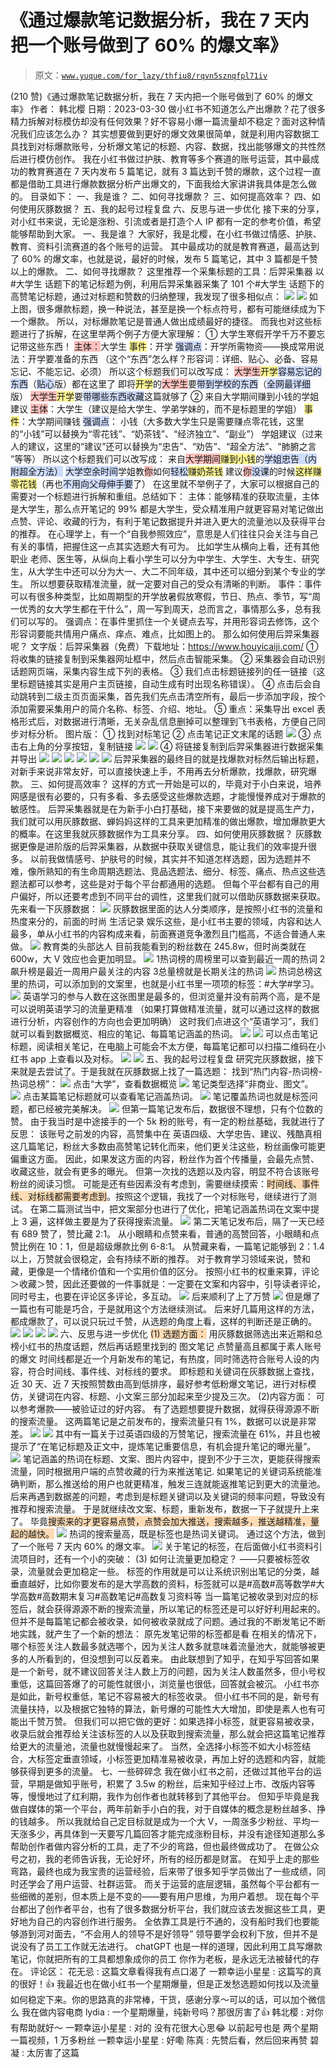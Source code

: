 # 《通过爆款笔记数据分析，我在 7 天内把一个账号做到了 60% 的爆文率》

> 原文：[`www.yuque.com/for_lazy/thfiu8/rqvn5sznqfpl71iv`](https://www.yuque.com/for_lazy/thfiu8/rqvn5sznqfpl71iv)

<ne-h2 id="d0a3d35e" data-lake-id="d0a3d35e"><ne-heading-ext><ne-heading-anchor></ne-heading-anchor><ne-heading-fold></ne-heading-fold></ne-heading-ext><ne-heading-content><ne-text id="u032203c1">(210 赞)《通过爆款笔记数据分析，我在 7 天内把一个账号做到了 60% 的爆文率》</ne-text></ne-heading-content></ne-h2> <ne-p id="uc96430de" data-lake-id="uc96430de"><ne-text id="uaeea91bc">作者： 韩北樱</ne-text></ne-p> <ne-p id="uc506f87d" data-lake-id="uc506f87d"><ne-text id="u19502bd6">日期：2023-03-30</ne-text></ne-p> <ne-p id="u9e2e10a8" data-lake-id="u9e2e10a8"><ne-text id="udbd2b155">做小红书不知道怎么产出爆款？花了很多精力拆解对标模仿却没有任何效果？好不容易小爆一篇流量却不稳定？面对这种情况我们应该怎么办？</ne-text></ne-p> <ne-p id="uc8b75d8f" data-lake-id="uc8b75d8f"><ne-text id="uaba1683a">其实想要做到更好的爆文效果很简单，就是利用内容数据工具找到对标爆款账号，分析爆文笔记的标题、内容、数据，找出能够爆文的共性然后进行模仿创作。</ne-text></ne-p> <ne-p id="u205c3613" data-lake-id="u205c3613"><ne-text id="u18fa0743">我在小红书做过护肤、教育等多个赛道的账号运营，其中最成功的教育赛道在 7 天内发布 5 篇笔记，就有 3 篇达到千赞的爆款，这个过程一直都是借助工具进行爆款数据分析产出爆文的，下面我给大家讲讲我具体是怎么做的。</ne-text></ne-p> <ne-p id="u33034538" data-lake-id="u33034538"><ne-text id="u7e5edc4b">目录如下：</ne-text></ne-p> <ne-p id="u15a7db63" data-lake-id="u15a7db63"><ne-text id="uad60034f">一、我是谁？</ne-text></ne-p> <ne-p id="u5f51800e" data-lake-id="u5f51800e"><ne-text id="uc6a015cf">二、如何寻找爆款？</ne-text></ne-p> <ne-p id="ua020c86c" data-lake-id="ua020c86c"><ne-text id="u50dd52df">三、如何提高效率？</ne-text></ne-p> <ne-p id="u06437b7a" data-lake-id="u06437b7a"><ne-text id="u25483fc7">四、如何使用灰豚数据？</ne-text></ne-p> <ne-p id="u1322dd3b" data-lake-id="u1322dd3b"><ne-text id="u6ba83de2">五、我的起号过程复盘</ne-text></ne-p> <ne-p id="ub6fe0b27" data-lake-id="ub6fe0b27"><ne-text id="uef8284f4">六、反思与进一步优化</ne-text></ne-p> <ne-p id="uf4dd8ea8" data-lake-id="uf4dd8ea8"><ne-text id="u482edb3f">接下来的分享，对小红书来说，无论是涨粉、引流或者是打造个人 IP 都有一定的参考价值，希望能够帮助到大家。</ne-text></ne-p> <ne-h1 id="d71ebf7b" data-lake-id="d71ebf7b"><ne-heading-ext><ne-heading-anchor></ne-heading-anchor><ne-heading-fold></ne-heading-fold></ne-heading-ext><ne-heading-content><ne-text id="ube6eed92">一、我是谁？</ne-text></ne-heading-content></ne-h1> <ne-p id="u6ce4482b" data-lake-id="u6ce4482b"><ne-text id="uac6d9b65">大家好，我是北樱，在小红书做过情感、护肤、教育、资料引流赛道的各个账号的运营。</ne-text></ne-p> <ne-p id="uea8c4eaf" data-lake-id="uea8c4eaf"><ne-text id="u904f13ea">其中最成功的就是教育赛道，最高达到了 60% 的爆文率，也就是说，最好的时候，发布 5 篇笔记，其中 3 篇都是千赞以上的爆款。</ne-text></ne-p> <ne-h1 id="2d05c5e8" data-lake-id="2d05c5e8"><ne-heading-ext><ne-heading-anchor></ne-heading-anchor><ne-heading-fold></ne-heading-fold></ne-heading-ext><ne-heading-content><ne-text id="u8e247fc9">二、如何寻找爆款？</ne-text></ne-heading-content></ne-h1> <ne-p id="u454a1ba3" data-lake-id="u454a1ba3"><ne-text id="ucc288553">这里推荐一个采集标题的工具：后羿采集器</ne-text></ne-p> <ne-p id="uf0c109e1" data-lake-id="uf0c109e1"><ne-text id="u09825906">以#大学生 话题下的笔记标题为例，利用后羿采集器采集了 101 个#大学生 话题下的高赞笔记标题，通过对标题和赞数的归纳整理，我发现了很多相似点：</ne-text></ne-p> <ne-p id="ue7c6407f" data-lake-id="ue7c6407f"><ne-card data-card-name="image" data-card-type="inline" id="hr6GN" data-event-boundary="card">![](img/9ce80f6f61a577adb958c73adfcd6bd7.png)  <ne-p id="u9c02fe85" data-lake-id="u9c02fe85"><ne-card data-card-name="image" data-card-type="inline" id="tRoB1" data-event-boundary="card">![](img/298ba40ba9c9e814ceedf2a5cd509423.png)  <ne-p id="u6d1929fc" data-lake-id="u6d1929fc"><ne-text id="u2232597f">如上图，很多爆款标题，换一种说法，甚至是换一个标点符号，都有可能继续成为下一个爆款。</ne-text></ne-p> <ne-p id="u3957df32" data-lake-id="u3957df32"><ne-text id="u8fc395a1">所以，对标爆款笔记是普通人做出成绩最好的捷径。</ne-text></ne-p> <ne-p id="uc60319ea" data-lake-id="uc60319ea"><ne-text id="u6df54cfc">而我也对这些标题进行了拆解，在这里举两个例子方便大家理解：</ne-text></ne-p> <ne-p id="ue156be44" data-lake-id="ue156be44"><ne-text id="u73350777">① 大学生寒假开学千万不要忘记带这些东西！</ne-text></ne-p> <ne-p id="u01fedb0c" data-lake-id="u01fedb0c"><ne-text id="u5fc45dcb" style="background-color: rgb(251, 191, 188);">主体：</ne-text><ne-text id="ufb4b6194">大学生</ne-text></ne-p> <ne-p id="u117e2049" data-lake-id="u117e2049"><ne-text id="ua6cefd34" style="background-color: rgba(255, 246, 122, 0.8);">事件</ne-text><ne-text id="ube7620e9">：开学</ne-text></ne-p> <ne-p id="u9cbb78f5" data-lake-id="u9cbb78f5"><ne-text id="ua21113a8" style="background-color: rgba(186, 206, 253, 0.7);">强调点</ne-text><ne-text id="u42de0725">：开学所需物资——换成常用说法：开学要准备的东西</ne-text></ne-p> <ne-p id="uab588b6d" data-lake-id="uab588b6d"><ne-text id="uf5635607">（这个“东西”怎么样？形容词：详细、贴心、必备、容易忘记、不能忘记、必须）</ne-text></ne-p> <ne-p id="ube39fecf" data-lake-id="ube39fecf"><ne-text id="u8807ead5">所以这个标题我们可以改写成：</ne-text></ne-p> <ne-p id="u92c0499d" data-lake-id="u92c0499d"><ne-text id="uec8ae6d0" style="background-color: rgb(251, 191, 188);">大学生</ne-text><ne-text id="u8f81ce14" style="background-color: rgba(255, 246, 122, 0.8);">开学</ne-text><ne-text id="ubcae723c" style="background-color: rgba(186, 206, 253, 0.7);">容易忘记的东西</ne-text><ne-text id="u81116402">（</ne-text><ne-text id="u837fe3bb" style="background-color: rgba(186, 206, 253, 0.7);">贴心</ne-text><ne-text id="u75887b42">版）都在这里了</ne-text></ne-p> <ne-p id="uc6a27216" data-lake-id="uc6a27216"><ne-text id="ue22f1e0a">即将</ne-text><ne-text id="u47f8c653" style="background-color: rgba(255, 246, 122, 0.8);">开学</ne-text><ne-text id="u0a14d3ec">的</ne-text><ne-text id="u946fb800" style="background-color: rgb(251, 191, 188);">大学生</ne-text><ne-text id="u41ffdd04">要</ne-text><ne-text id="u5d5a298d" style="background-color: rgba(186, 206, 253, 0.7);">带到学校的东西</ne-text><ne-text id="ued547ef0">（</ne-text><ne-text id="u14674a1d" style="background-color: rgba(186, 206, 253, 0.7);">全网最详细</ne-text><ne-text id="u244af7f2">版）</ne-text></ne-p> <ne-p id="uf7a598ea" data-lake-id="uf7a598ea"><ne-text id="u0c3565d1" style="background-color: rgb(251, 191, 188);">大学生</ne-text><ne-text id="ua91b76b2" style="background-color: rgba(255, 246, 122, 0.8);">开学</ne-text><ne-text id="u1d976282">要</ne-text><ne-text id="uc692bf92" style="background-color: rgba(186, 206, 253, 0.7);">带哪些东西收藏</ne-text><ne-text id="u04181c9b">这篇就够了</ne-text></ne-p> <ne-p id="u1df50543" data-lake-id="u1df50543"><ne-text id="ueb554e27">② 来自大学期间赚到小钱的学姐建议</ne-text></ne-p> <ne-p id="u54a35eef" data-lake-id="u54a35eef"><ne-text id="ucdbadfb2" style="background-color: rgb(251, 191, 188);">主体</ne-text><ne-text id="u54dfee23">：大学生（建议是给大学生、学弟学妹的，而不是标题里的学姐）</ne-text></ne-p> <ne-p id="ubd58936c" data-lake-id="ubd58936c"><ne-text id="u60836ed0" style="background-color: rgba(255, 246, 122, 0.8);">事件</ne-text><ne-text id="uf80e9c32">：大学期间赚钱</ne-text></ne-p> <ne-p id="u22f718c0" data-lake-id="u22f718c0"><ne-text id="u278aaffb" style="background-color: rgba(186, 206, 253, 0.7);">强调点</ne-text><ne-text id="ub198ba93">：</ne-text></ne-p> <ne-p id="u32373718" data-lake-id="u32373718"><ne-text id="ubb5ba251">小钱（大多数大学生只是需要赚点零花钱，这里的“小钱”可以替换为“零花钱”、“奶茶钱”、“经济独立”、“副业”）</ne-text></ne-p> <ne-p id="uc56772db" data-lake-id="uc56772db"><ne-text id="u954f8310">学姐建议（过来人的建议，这里的“建议”还可以替换为“忠告”、“劝告”、“超全方法”、“肺腑之言 ”等等）</ne-text></ne-p> <ne-p id="ua38a6043" data-lake-id="ua38a6043"><ne-text id="u8e084fa1">所以这个标题我们可以改写成：</ne-text></ne-p> <ne-p id="u57a51d5c" data-lake-id="u57a51d5c"><ne-text id="u85ed9ac3">来自</ne-text><ne-text id="ub200bfe9" style="background-color: rgb(251, 191, 188);">大学期间</ne-text><ne-text id="u60bc5fa9" style="background-color: rgba(255, 246, 122, 0.8);">赚到小钱</ne-text><ne-text id="ud6f2a359">的</ne-text><ne-text id="u1050cbac" style="background-color: rgba(186, 206, 253, 0.7);">学姐忠告（内附超全方法）</ne-text></ne-p> <ne-p id="u9b453c46" data-lake-id="u9b453c46"><ne-text id="uae88537a" style="background-color: rgba(186, 206, 253, 0.7);">大学空余时间</ne-text><ne-text id="uc68eb5d4">学姐教</ne-text><ne-text id="ubc8ad5e2" style="background-color: rgb(251, 191, 188);">你</ne-text><ne-text id="u5f6a96c8">如何</ne-text><ne-text id="uca883da1" style="background-color: rgba(186, 206, 253, 0.7);">轻松</ne-text><ne-text id="u295be050" style="background-color: rgba(255, 246, 122, 0.8);">赚奶茶钱</ne-text></ne-p> <ne-p id="u99074de2" data-lake-id="u99074de2"><ne-text id="u74be6992">建议</ne-text><ne-text id="u7192a18e" style="background-color: rgb(251, 191, 188);">你</ne-text><ne-text id="u51379900" style="background-color: rgba(186, 206, 253, 0.7);">没课</ne-text><ne-text id="u895d6b65">的时候</ne-text><ne-text id="u8c4a0367" style="background-color: rgba(255, 246, 122, 0.8);">这样赚零花钱</ne-text><ne-text id="ua8651843">（再也</ne-text><ne-text id="ubda9d4b2" style="background-color: rgba(186, 206, 253, 0.7);">不用向父母伸手要</ne-text><ne-text id="u804a282e">了）</ne-text></ne-p> <ne-p id="ud1a47311" data-lake-id="ud1a47311"><ne-text id="u3b2885d6">在这里就不举例子了，大家可以根据自己的需要对一个标题进行拆解和重组。总结如下：</ne-text></ne-p> <ne-p id="u29791e77" data-lake-id="u29791e77"><ne-text id="ub81bd851" ne-bold="true">主体：</ne-text><ne-text id="u22facc2a">能够精准的获取流量，主体是大学生，那么点开笔记的 99% 都是大学生，受众精准用户就更容易对笔记做出点赞、评论、收藏的行为，有利于笔记数据提升并进入更大的流量池以及获得平台的推荐。</ne-text></ne-p> <ne-p id="u518787d4" data-lake-id="u518787d4"><ne-text id="ud346514c">在心理学上，有一个“自我参照效应”，意思是人们往往只会关注与自己有关的事情，把握住这一点其实选题大有可为。</ne-text></ne-p> <ne-p id="u8223ac0f" data-lake-id="u8223ac0f"><ne-text id="ub4a0a6bd">比如学生从横向上看，还有其他职业 老师、医生等，从纵向上看小学生可以分为中学生、大学生、大专生、研究生，从大学生中还可以分为大一、大二不同年级，其中还可以细分到某个专业的学生。</ne-text></ne-p> <ne-p id="u54a5acd5" data-lake-id="u54a5acd5"><ne-text id="u201eeea8">所以想要获取精准流量，就一定要对自己的受众有清晰的判断。</ne-text></ne-p> <ne-p id="ue267b063" data-lake-id="ue267b063"><ne-text id="uc82d4b20" ne-bold="true">事件</ne-text><ne-text id="u821e31a1">：事件可以有很多种类型，比如周期型的开学放暑假放寒假，节日、热点、季节，写“周一优秀的女大学生都在干什么”，周一写到周天，总而言之，事情那么多，总有我们可以写的。</ne-text></ne-p> <ne-p id="ucc3040bc" data-lake-id="ucc3040bc"><ne-text id="ud4a01cbf" ne-bold="true">强调点</ne-text><ne-text id="u05218726">：在事件里抓住一个关键点去写，并用形容词去修饰，这个形容词要能共情用户痛点、痒点、难点，比如图上的。</ne-text></ne-p> <ne-p id="u96231c88" data-lake-id="u96231c88"><ne-text id="u990776e5">那么如何使用后羿采集器呢？</ne-text></ne-p> <ne-p id="u7116552a" data-lake-id="u7116552a"><ne-text id="ud44eeaf9">文字版：后羿采集器（免费）下载地址：</ne-text>[<ne-text id="uf22204f2">https://www.houyicaiji.com/</ne-text>](https://www.houyicaiji.com)</ne-p> <ne-p id="u60c48137" data-lake-id="u60c48137"><ne-text id="ub6d99225">① 将收集的链接复制到采集器网址框中，然后点击智能采集。</ne-text></ne-p> <ne-p id="u26b14995" data-lake-id="u26b14995"><ne-text id="ub8a8b190">② 采集器会自动识别话题网页端，采集内容生成下列的表格。</ne-text></ne-p> <ne-p id="u63405550" data-lake-id="u63405550"><ne-text id="uae92dde5">③ 我们点击标题链接列的任一链接（这里标题链接其实是用户主页链接，自动生成有时出现名称错误）。</ne-text></ne-p> <ne-p id="uefd7d197" data-lake-id="uefd7d197"><ne-text id="ufd5f1c1c">④ 点击后会自动跳转到二级主页页面采集，首先我们先点击清空所有，最后一步添加字段，按个添加需要采集用户的简介名称、标签、介绍、地址。</ne-text></ne-p> <ne-p id="uad8467d4" data-lake-id="uad8467d4"><ne-text id="u75feee08">⑤ 重点：采集导出 excel 表格形式后，对数据进行清晰，无关杂乱信息删掉可以整理到飞书表格，方便自己同步对标分析。</ne-text></ne-p> <ne-p id="u53dfda64" data-lake-id="u53dfda64"><ne-text id="u3a6ee3be">图片版：</ne-text></ne-p> <ne-p id="u51e2c544" data-lake-id="u51e2c544"><ne-text id="uf3c5e5fd">① 找到对标笔记</ne-text></ne-p> <ne-p id="uaddd96dd" data-lake-id="uaddd96dd"><ne-text id="u24b013d9">② 点击笔记正文末尾的话题</ne-text></ne-p> <ne-p id="u16344c7a" data-lake-id="u16344c7a"><ne-card data-card-name="image" data-card-type="inline" id="Z4QPr" data-event-boundary="card">![](img/0538aab398a104f43108495b512bdf2b.png)  <ne-p id="u46e06cb5" data-lake-id="u46e06cb5"><ne-text id="uda573037">③ 点击右上角的分享按钮，复制链接</ne-text></ne-p> <ne-p id="u4c924980" data-lake-id="u4c924980"><ne-card data-card-name="image" data-card-type="inline" id="lQaXL" data-event-boundary="card">![](img/00f0460ef5e0924bf22391268595d8ae.png)  <ne-p id="ua53cbe71" data-lake-id="ua53cbe71"><ne-card data-card-name="image" data-card-type="inline" id="Mxud3" data-event-boundary="card">![](img/76934df3bd725160f9d7a9c2b06f1379.png)  <ne-p id="u7992eff4" data-lake-id="u7992eff4"><ne-text id="u910e765d">④ 将链接复制到后羿采集器进行数据采集并导出</ne-text></ne-p> <ne-p id="u4c4662ca" data-lake-id="u4c4662ca"><ne-card data-card-name="image" data-card-type="inline" id="XmSAa" data-event-boundary="card">![](img/98a3c14e4c8f4aaaffa47375a2194881.png)  <ne-p id="u6e2002ae" data-lake-id="u6e2002ae"><ne-card data-card-name="image" data-card-type="inline" id="MB9C4" data-event-boundary="card">![](img/83b582b51829306197f9e850b6cf3c36.png)  <ne-p id="u8d2821c0" data-lake-id="u8d2821c0"><ne-card data-card-name="image" data-card-type="inline" id="ZNMbI" data-event-boundary="card">![](img/d6143e88dd8251313d1072210b099257.png)  <ne-p id="u22d4008e" data-lake-id="u22d4008e"><ne-card data-card-name="image" data-card-type="inline" id="aFXU9" data-event-boundary="card">![](img/df60602587db422c3bed7fc5bbd07b78.png)  <ne-p id="u99aa72e1" data-lake-id="u99aa72e1"><ne-card data-card-name="image" data-card-type="inline" id="bZs5T" data-event-boundary="card">![](img/0d1487123e3ec0f9c8d3124a4d58de98.png)  <ne-p id="ue540d407" data-lake-id="ue540d407"><ne-card data-card-name="image" data-card-type="inline" id="mksqU" data-event-boundary="card">![](img/a8d2a7cdd187b585f7d22d033a4ec224.png)  <ne-p id="u04ce5c0d" data-lake-id="u04ce5c0d"><ne-text id="u840c27dd">后羿采集器的最终目的就是找爆款对标然后输出标题，对新手来说非常友好，可以直接快速上手，不用再去分析爆款，找爆款，研究爆款。</ne-text></ne-p> <ne-h1 id="9039450f" data-lake-id="9039450f"><ne-heading-ext><ne-heading-anchor></ne-heading-anchor><ne-heading-fold></ne-heading-fold></ne-heading-ext> <ne-heading-content></ne-heading-content></ne-h1> <ne-h1 id="f2b84585" data-lake-id="f2b84585"><ne-heading-ext><ne-heading-anchor></ne-heading-anchor><ne-heading-fold></ne-heading-fold></ne-heading-ext><ne-heading-content><ne-text id="u590f56b7">三、如何提高效率？</ne-text></ne-heading-content></ne-h1> <ne-p id="u543b828a" data-lake-id="u543b828a"><ne-text id="ub1542a1d">这样的方式一开始是可以的，毕竟对于小白来说，培养网感是很有必要的，只有多看、多去感受这些爆款选题，才能慢慢养成对于爆款的敏感性。</ne-text></ne-p> <ne-p id="u0247f21e" data-lake-id="u0247f21e"><ne-text id="u28637c7f">后羿采集器就是在为新手小白打基础，接下来要做的就是提高生产力，我们就可以</ne-text><ne-text id="uc073a9d7" ne-bold="true">用灰豚数据、蝉妈妈这样的工具来更加精准的做出爆款，增加爆款更大的概率</ne-text><ne-text id="u3c951f47">。在这里我就灰豚数据作为工具来分享。</ne-text></ne-p> <ne-h1 id="55d621c6" data-lake-id="55d621c6"><ne-heading-ext><ne-heading-anchor></ne-heading-anchor><ne-heading-fold></ne-heading-fold></ne-heading-ext><ne-heading-content><ne-text id="uce9f60f0">四、如何使用灰豚数据？</ne-text></ne-heading-content></ne-h1> <ne-p id="ua9e091da" data-lake-id="ua9e091da"><ne-text id="ud28feff3">灰豚数据更像是进阶版的后羿采集器，从数据中获取关键信息，能让我们的效率提升很多。</ne-text></ne-p> <ne-p id="ua47b1982" data-lake-id="ua47b1982"><ne-text id="uaf982a45">以前我做情感号、护肤号的时候，其实并不知道怎样选题，因为选题并不难，像所熟知的有生命周期选题法、竞品选题法、细分、标签、痛点、热点这些选题法都可以参考，这些是对于每个平台都通用的选题。</ne-text></ne-p> <ne-p id="ub4b581ba" data-lake-id="ub4b581ba"><ne-text id="u3ebcaf07">但每个平台都有自己的用户偏好，所以还要考虑到不同平台的调性，这里我们就可以借助灰豚数据来获取。</ne-text></ne-p> <ne-p id="udf073331" data-lake-id="udf073331"><ne-text id="ud1a03271">先来看一下灰豚数据：</ne-text></ne-p> <ne-p id="u6032da93" data-lake-id="u6032da93"><ne-card data-card-name="image" data-card-type="inline" id="NU01N" data-event-boundary="card">![](img/857615c9fd035ebd9d6d82fe0b0fb17f.png)  <ne-p id="ub1a6977b" data-lake-id="ub1a6977b"><ne-text id="u85bc68f9">灰豚数据里面的达人分类顺序，是按照小红书的流量和热度来分的，前面的时尚 生活记录 娱乐这些，是小红书主要的领域，内容和达人最多，单从小红书的内容构成来看，前面赛道竞争激烈且门槛高，不适合普通人来做。</ne-text></ne-p> <ne-p id="u06cab85a" data-lake-id="u06cab85a"><ne-card data-card-name="image" data-card-type="inline" id="Hr3YS" data-event-boundary="card">![](img/81fd29a36248df76e9b582a950815575.png)  <ne-p id="u4b717f07" data-lake-id="u4b717f07"><ne-text id="u364a505d">教育类的头部达人 目前我能看到的粉丝数在 245.8w，但时尚类就在 600w，大 V 效应也会更加明显。</ne-text></ne-p> <ne-p id="u609ecb16" data-lake-id="u609ecb16"><ne-card data-card-name="image" data-card-type="inline" id="oK9SG" data-event-boundary="card">![](img/3b569bb1fefb1dd87a0fcdfa93226074.png)  <ne-oli><ne-oli-i>1</ne-oli-i><ne-oli-c class="ne-oli-content" id="u341a7b29" data-lake-id="u341a7b29"><ne-text id="u72f57712">热词榜的周榜里可以查到最近一周的热词</ne-text></ne-oli-c></ne-oli> <ne-oli><ne-oli-i>2</ne-oli-i><ne-oli-c class="ne-oli-content" id="u107103a4" data-lake-id="u107103a4"><ne-text id="u1319e3c9">飙升榜是最近一周用户最关注的内容</ne-text></ne-oli-c></ne-oli> <ne-oli><ne-oli-i>3</ne-oli-i><ne-oli-c class="ne-oli-content" id="ua8e60b0e" data-lake-id="ua8e60b0e"><ne-text id="u68f90b8b">总量榜就是长期关注的热词</ne-text></ne-oli-c></ne-oli> <ne-p id="uddda26d8" data-lake-id="uddda26d8"><ne-card data-card-name="image" data-card-type="inline" id="oxwCt" data-event-boundary="card">![](img/80e4c78f855f9846a42829b093be40c8.png)  <ne-p id="u835e294a" data-lake-id="u835e294a"><ne-text id="u4889b4d5">热词总榜这里的热词，可以添加到的文案里，也就是小红书里一项项的标签：#大学#学习。</ne-text></ne-p> <ne-p id="uae611755" data-lake-id="uae611755"><ne-card data-card-name="image" data-card-type="inline" id="RENMf" data-event-boundary="card">![](img/3d7060468184235f46c8763631013451.png)  <ne-p id="u16e061f0" data-lake-id="u16e061f0"><ne-text id="u64db1521">英语学习的参与人数在这张图里是最多的，但浏览量并没有前两个高，是不是可以说明英语学习的流量更精准</ne-text></ne-p> <ne-p id="u05cc6d76" data-lake-id="u05cc6d76"><ne-text id="ua0095f9b">（如果打算做精准流量，就可以通过这样的数据进行分析，内容创作的方向也会更加明确）</ne-text></ne-p> <ne-p id="u5f265777" data-lake-id="u5f265777"><ne-text id="ubc183be8">这时我们点进这个“英语学习”，我们就可以看到数据概览、相应的笔记、每篇笔记涵盖的热词。</ne-text></ne-p> <ne-p id="u996ada70" data-lake-id="u996ada70"><ne-card data-card-name="image" data-card-type="inline" id="qZERh" data-event-boundary="card">![](img/e4a1704a0dda541470c681da726c2b2a.png)  <ne-p id="u119803eb" data-lake-id="u119803eb"><ne-card data-card-name="image" data-card-type="inline" id="fTHRe" data-event-boundary="card">![](img/78fe955093e73815cd3695b9fd633b00.png)  <ne-p id="u753ae50f" data-lake-id="u753ae50f"><ne-text id="u7eb7938e">可以点击笔记标题，阅读相关笔记，在电脑上可能会不太方便，每篇笔记都可以扫描二维码在小红书 app 上查看以及对标。</ne-text></ne-p> <ne-p id="u3df870d0" data-lake-id="u3df870d0"><ne-card data-card-name="image" data-card-type="inline" id="GNj3r" data-event-boundary="card">![](img/3fcd712b39fc1a85f29e599a4fa48d21.png)  <ne-p id="u28959af0" data-lake-id="u28959af0"><ne-card data-card-name="image" data-card-type="inline" id="NUX7A" data-event-boundary="card">![](img/12f833909ef85105317a13b7c44edb9f.png)  <ne-h1 id="ff7693af" data-lake-id="ff7693af"><ne-heading-ext><ne-heading-anchor></ne-heading-anchor><ne-heading-fold></ne-heading-fold></ne-heading-ext><ne-heading-content><ne-text id="u7f2bafb7">五、我的起号过程复盘</ne-text></ne-heading-content></ne-h1> <ne-p id="uff920637" data-lake-id="uff920637"><ne-text id="u2bc47d35">研究完灰豚数据，接下来就是去尝试了。于是我就在灰豚数据上找了一篇选题：</ne-text></ne-p> <ne-p id="u44317025" data-lake-id="u44317025"><ne-text id="u5a4dc161">找到“热门内容-热词榜-热词总榜”：</ne-text></ne-p> <ne-p id="u354df095" data-lake-id="u354df095"><ne-card data-card-name="image" data-card-type="inline" id="kki3h" data-event-boundary="card">![](img/5254898b9fcfc050458b2e1badbfd9a8.png)  <ne-p id="u18bec3a2" data-lake-id="u18bec3a2"><ne-text id="ue8812250">点击“大学”，查看数据概览</ne-text></ne-p> <ne-p id="u2f61f4ec" data-lake-id="u2f61f4ec"><ne-card data-card-name="image" data-card-type="inline" id="Umd7r" data-event-boundary="card">![](img/eaafb509f318e24d92055fbb80117956.png)  <ne-p id="u20688e3a" data-lake-id="u20688e3a"><ne-text id="u1b818936">笔记类型选择“非商业、图文”。</ne-text></ne-p> <ne-p id="u5f9c7949" data-lake-id="u5f9c7949"><ne-card data-card-name="image" data-card-type="inline" id="ULyQU" data-event-boundary="card">![](img/ee4aad299205406c4b07489e24b6820e.png)  <ne-p id="uaa10448f" data-lake-id="uaa10448f"><ne-text id="ubb6b9bc7">点击某篇笔记标题就可以查看笔记涵盖热词。</ne-text></ne-p> <ne-p id="u67e83b12" data-lake-id="u67e83b12"><ne-card data-card-name="image" data-card-type="inline" id="htPP9" data-event-boundary="card">![](img/6a00402573b9b163b4ceeef5d8fcf577.png)  <ne-p id="u2536cbf6" data-lake-id="u2536cbf6"><ne-text id="u9a8c3e58">笔记覆盖热词也就是标签问题，都已经被完美解决。</ne-text></ne-p> <ne-p id="u7c07a41e" data-lake-id="u7c07a41e"><ne-card data-card-name="image" data-card-type="inline" id="sShHH" data-event-boundary="card">![](img/6a00402573b9b163b4ceeef5d8fcf577.png)  <ne-p id="u581f81b6" data-lake-id="u581f81b6"><ne-text id="ua9cd284c">但第一篇笔记发布后，数据很不理想，只有个位数的赞。</ne-text></ne-p> <ne-p id="u3ef5f97c" data-lake-id="u3ef5f97c"><ne-text id="ub5cbf947">由于我当时是中途接手的一个 5k 粉的账号，有一定的粉丝基础，我就进行了反思：</ne-text></ne-p> <ne-p id="u1b12e08d" data-lake-id="u1b12e08d"><ne-text id="u9600bcbc">该账号之前发的内容，高赞集中在 英语四级、大学忠告、建议、残酷真相 这几篇笔记，粉丝大多数由高赞笔记转化而来，他们更关注这些，粉丝画像可能更偏重这方面。</ne-text></ne-p> <ne-p id="u3089335c" data-lake-id="u3089335c"><ne-text id="u26e7f31f">因此，如果发这方面的内容，粉丝作为首个传播量，会最先点赞、收藏这些，就会有更多的曝光。</ne-text></ne-p> <ne-p id="uf8e80586" data-lake-id="uf8e80586"><ne-text id="u4c42d011">但第一次找的选题以及内容，明显不符合该账号粉丝的阅读习惯。</ne-text></ne-p> <ne-p id="ufda8f66a" data-lake-id="ufda8f66a"><ne-text id="u44a67b42">可能是还有些因素没有考虑到，需要继续摸索：</ne-text><ne-text id="ub17ae25b" style="background-color: rgba(254, 212, 164, 0.8);">时间线、事件线、对标线都需要考虑到</ne-text><ne-text id="ubc9f8677">。按照这个逻辑，我找了一个对标账号，继续进行了测试。</ne-text></ne-p> <ne-p id="u0d9d006a" data-lake-id="u0d9d006a"><ne-text id="u308d5e98">在第二篇测试当中，把文案部分也进行了优化，把笔记涵盖热词在文案中提上 3 遍，这样做主要是为了获得搜索流量。</ne-text></ne-p> <ne-p id="udc80ef79" data-lake-id="udc80ef79"><ne-card data-card-name="image" data-card-type="inline" id="zOuPq" data-event-boundary="card">![](img/1d02233fba31cc28ad2b485696f8799b.png)  <ne-p id="u4033ad70" data-lake-id="u4033ad70"><ne-text id="u86bedf47">第二天笔记发布后，隔了一天已经有 689 赞了，赞比藏 2:1。</ne-text></ne-p> <ne-p id="ua9b6cf05" data-lake-id="ua9b6cf05"><ne-text id="u6091728a">从小眼睛和点赞来看，普通的高赞回答，小眼睛和点赞比例在 10：1，但是超级爆款比例 6-8:1。</ne-text></ne-p> <ne-p id="ua3056e89" data-lake-id="ua3056e89"><ne-text id="u637cc84e">从赞藏来看，一篇笔记能够到 2：1.4 以上，万赞就会很稳定，会有持续不断的推荐。</ne-text></ne-p> <ne-p id="uc2873f14" data-lake-id="uc2873f14"><ne-text id="u5819acbc">对于教育学习领域来说，赞和藏，更像是一个情绪价值和一个实用价值的区分。</ne-text></ne-p> <ne-p id="u05fc7e46" data-lake-id="u05fc7e46"><ne-text id="uc6652a73">按照小红书的权重来算，评论＞收藏＞赞，因此还要做的一件事就是：一定要在文案和内容中，引导读者评论，同时号主，也要在评论区多评论，多互动。</ne-text></ne-p> <ne-p id="u6b9bb0a9" data-lake-id="u6b9bb0a9"><ne-card data-card-name="image" data-card-type="inline" id="B7w96" data-event-boundary="card">![](img/74721c164d3542f447458d64e77bf951.png)  <ne-p id="u0c01a14e" data-lake-id="u0c01a14e"><ne-text id="u907e5576">后来顺利了上了万赞</ne-text></ne-p> <ne-p id="u6cb5b487" data-lake-id="u6cb5b487"><ne-card data-card-name="image" data-card-type="inline" id="sYiSr" data-event-boundary="card">![](img/93b9d06708f7e6907eae089c7d3756ef.png)  <ne-p id="u735bfe81" data-lake-id="u735bfe81"><ne-text id="uf6bbefe0">但是爆了一篇也有可能是巧合，于是就用这个方法继续测试。</ne-text></ne-p> <ne-p id="u4afcdd80" data-lake-id="u4afcdd80"><ne-text id="u213add50">后来好几篇用这样的方法，都成爆款了，可以说只玩过千赞，从选题的角度上看，这样的判断还是正确的。</ne-text></ne-p> <ne-p id="u97535dc2" data-lake-id="u97535dc2"><ne-card data-card-name="image" data-card-type="inline" id="c1gYq" data-event-boundary="card">![](img/4095b9e4043ae3181b2a87761b8bfdf5.png)  <ne-p id="ubb578821" data-lake-id="ubb578821"><ne-card data-card-name="image" data-card-type="inline" id="ZlBhu" data-event-boundary="card">![](img/ca7fd5454dace680b11ffe596950632e.png)  <ne-p id="uc98e559e" data-lake-id="uc98e559e"><ne-card data-card-name="image" data-card-type="inline" id="YeAQj" data-event-boundary="card">![](img/419047d0975abc9fdc3cd79c4ea84408.png)  <ne-p id="u7180afc3" data-lake-id="u7180afc3"><ne-card data-card-name="image" data-card-type="inline" id="sd1OB" data-event-boundary="card">![](img/a32e503385c802bc9994cf812044352d.png)  <ne-h1 id="d7a384bc" data-lake-id="d7a384bc"><ne-heading-ext><ne-heading-anchor></ne-heading-anchor><ne-heading-fold></ne-heading-fold></ne-heading-ext><ne-heading-content><ne-text id="ubed04f61">六、反思与进一步优化</ne-text></ne-heading-content></ne-h1> <ne-p id="u248700ce" data-lake-id="u248700ce"><ne-text id="uf2940a16" style="background-color: rgba(254, 212, 164, 0.8);">(1) 选题方面：</ne-text></ne-p> <ne-p id="u10c41fa1" data-lake-id="u10c41fa1"><ne-text id="u581a2ef2">用灰豚数据筛选出来近期和总榜小红书的热度话题，然后再话题里找到的 图文笔记 点赞量高且都属于素人账号的爆文</ne-text></ne-p> <ne-p id="u23450da2" data-lake-id="u23450da2"><ne-text id="u4e902977">时间线都是近一个月新发布的笔记，有热度，同时筛选符合账号人设的内容，符合时间线、事件线、对标线的要求。</ne-text></ne-p> <ne-p id="u387021d8" data-lake-id="u387021d8"><ne-text id="ud68bd886">即</ne-text><ne-text id="u6d56b0da" ne-bold="true">标题和关键词在灰豚数据上查找，近 30 天、近 7 天按照赞数由高到低排序，最好参考低粉爆文笔记，进行对标模仿，关键词在内容、标题、小文案三部分加起来至少提及三次。</ne-text></ne-p> <ne-p id="u62a4bcec" data-lake-id="u62a4bcec"><ne-text id="u3edcc194" ne-bold="true">(2)内容方面：</ne-text></ne-p> <ne-p id="u240708d2" data-lake-id="u240708d2"><ne-text id="ufe2203e7">可以参考爆款——被验证过的好内容。</ne-text></ne-p> <ne-p id="ucbc6928f" data-lake-id="ucbc6928f"><ne-text id="ubcc56609">有了选题想要提升数据，就得获得源源不断的搜索流量。</ne-text></ne-p> <ne-p id="u02d6573a" data-lake-id="u02d6573a"><ne-text id="u81a34dac">这两篇笔记是之前发布的，搜索流量只有 1%，数据可以说是非常差。</ne-text></ne-p> <ne-p id="u66dfc07d" data-lake-id="u66dfc07d"><ne-card data-card-name="image" data-card-type="inline" id="HQNfH" data-event-boundary="card">![](img/e06bd74d16dc9d2c01aa75892a818c69.png)  <ne-p id="ufc96e45f" data-lake-id="ufc96e45f"><ne-card data-card-name="image" data-card-type="inline" id="Qirza" data-event-boundary="card">![](img/f97927d47f1eba3c3e25ea151c040344.png)  <ne-p id="ua7fbeeb0" data-lake-id="ua7fbeeb0"><ne-text id="ua88a9a9f">其中有一篇关于过英语四级的万赞笔记，搜索流量在 61%，并且也被提示了“在笔记标题及正文中，提炼笔记重要信息，有机会提升笔记的曝光量”。</ne-text></ne-p> <ne-p id="u2403af19" data-lake-id="u2403af19"><ne-card data-card-name="image" data-card-type="inline" id="Htcj9" data-event-boundary="card">![](img/0d42f08996a83ae6f009e2f517e0abbd.png)  <ne-p id="ufd80afcd" data-lake-id="ufd80afcd"><ne-text id="u8db607e0">笔记涵盖的热词在标题、文案、图片内容中，提到不少于三次，更能获得搜索流量，同时根据用户端的点赞收藏的行为来推送笔记.</ne-text></ne-p> <ne-p id="u03fdfd0c" data-lake-id="u03fdfd0c"><ne-text id="u1ee5dea9">如果笔记的关键词系统能准确判断，那么推送给的用户也就更精准，触发三连就能返推笔记到更大的流量池。</ne-text></ne-p> <ne-p id="u2716609f" data-lake-id="u2716609f"><ne-text id="u667ca738">后来再遇到数据差的问题，考虑到是标题关键词以及关键词的频率问题，导致没有推荐和搜索流量。</ne-text></ne-p> <ne-p id="u7b4ac74a" data-lake-id="u7b4ac74a"><ne-text id="u6604ba7d">于是就继续改文案、标题，重新发布，数据一下子就提升上来了。</ne-text></ne-p> <ne-p id="uf5f7c95a" data-lake-id="uf5f7c95a"><ne-text id="u2344f4a4">毕竟</ne-text><ne-text id="u4a6c2ef6" style="background-color: rgba(254, 212, 164, 0.8);">搜索来的才更容易点赞，点赞会加大推送，搜索越多，推送越精准，量起的越快。</ne-text></ne-p> <ne-p id="uc27734c8" data-lake-id="uc27734c8"><ne-card data-card-name="image" data-card-type="inline" id="A7VuQ" data-event-boundary="card">![](img/5fbaff0d6eac239e3fb93d67fed0c840.png)  <ne-p id="u37a250c9" data-lake-id="u37a250c9"><ne-text id="u4b252d42">热词的搜索量高，既是标签也是热词关键词。</ne-text></ne-p> <ne-p id="u3a44edb0" data-lake-id="u3a44edb0"><ne-text id="u3ead0d17">通过这个方法，做到了一个账号 7 天内 60% 的爆文率。</ne-text></ne-p> <ne-p id="u6d2333fc" data-lake-id="u6d2333fc"><ne-card data-card-name="image" data-card-type="inline" id="YMQAV" data-event-boundary="card">![](img/9b81ad30e173147078f382e1c8f3e273.png)  <ne-p id="ua2949f12" data-lake-id="ua2949f12"><ne-text id="u128f9c46">关于笔记的标签，在后面做小红书资料引流项目时，还有一个小的突破：</ne-text></ne-p> <ne-p id="u6bef6fcf" data-lake-id="u6bef6fcf"><ne-text id="u52556bf3" ne-bold="true">(3) 如何让流量更加稳定？</ne-text></ne-p> <ne-p id="uda34b20e" data-lake-id="uda34b20e"><ne-text id="u85d24f96" ne-bold="true">——只要被标签收录，流量就会更加稳定一些。</ne-text></ne-p> <ne-p id="ub602b83e" data-lake-id="ub602b83e"><ne-text id="u56c1d7ef">标签的作用就是可以让系统识别出笔记的分类，越垂直越好，比如你要发布的是大学高数的资料，标签就可以是#高数#高等数学#大学高数#高数期末复习#高数笔记#高数复习资料等</ne-text></ne-p> <ne-p id="u022ad625" data-lake-id="u022ad625"><ne-text id="u26b28a53">当一篇笔记被收录到对应的标签后，就会获得源源不断的搜索流量，所以笔记的标签还是可以好好利用起来的。</ne-text></ne-p> <ne-p id="ub8e5c30f" data-lake-id="ub8e5c30f"><ne-text id="ub10c196c">但并不是每篇笔记都会被收录，如何被收录就成了问题。通过我的不断发笔记不断地实践，就产生了一个新的想法：</ne-text></ne-p> <ne-p id="ubdd91425" data-lake-id="ubdd91425"><ne-text id="u73672762">原先发笔记带的标签都是看 在相关的情况下，哪个标签关注人数最多就选哪个，因为关注人数多就意味着流量池大，就能够被更多的人所看到的，但没想到可以反着来。</ne-text></ne-p> <ne-p id="uf0701ec8" data-lake-id="uf0701ec8"><ne-text id="u3c2ccc91">由此联想到了知乎，在知乎写回答如果是一个新号，就不建议回答关注人数上万的问题，因为关注人数虽然多，但小号权重低，这篇回答爆了的可能性就很小，浏览量也很低，回答就会被沉。</ne-text></ne-p> <ne-p id="u022e6d10" data-lake-id="u022e6d10"><ne-text id="uf2e40c46">小红书亦是如此，新号权重低，笔记不容易被大的标签收录。</ne-text></ne-p> <ne-p id="u16dc2e25" data-lake-id="u16dc2e25"><ne-text id="ua05f583c">但小红书不同的是，新号有流量扶持，以及根据它独特的算法，新号爆的可能性大大增加，即使是素人也有可能出千赞万赞。</ne-text></ne-p> <ne-p id="ub4639a27" data-lake-id="ub4639a27"><ne-text id="u5cfea741">但我们可以把它做的更好：如果选择小标签，就更容易被收录，收录后就会推荐给关注该标签的人以及获取到搜索流量，那么就会把这篇笔记推荐给更大的流量池，流量也就慢慢起来了。</ne-text></ne-p> <ne-p id="u7ea1a6c4" data-lake-id="u7ea1a6c4"><ne-text id="u765dcf62">当然，全选择小标签不如大小标签结合，大标签定垂直领域，小标签更加精准易被收录，再加上好的选题和内容，就能够获得到更多的流量。</ne-text></ne-p> <ne-h1 id="e842cac3" data-lake-id="e842cac3"><ne-heading-ext><ne-heading-anchor></ne-heading-anchor><ne-heading-fold></ne-heading-fold></ne-heading-ext><ne-heading-content><ne-text id="uafbd698e">七、一些碎碎念</ne-text></ne-heading-content></ne-h1> <ne-p id="uf855cb16" data-lake-id="uf855cb16"><ne-text id="u72ca4fc1">我在做小红书之前，还做过其他平台的运营，早期是做知乎账号，积累了 3.5w 的粉丝，后来知乎经过上市、改版内容等等，慢慢地过了红利期，我作为创作者也就转移到了其他平台。</ne-text></ne-p> <ne-p id="u9eaa0bc6" data-lake-id="u9eaa0bc6"><ne-text id="u6c9ba7cb">但知乎毕竟是我做自媒体的第一个平台，两年前新手小白的我，对于自媒体的概念是粉丝越多、挣的钱越多。</ne-text></ne-p> <ne-p id="u70b6e561" data-lake-id="u70b6e561"><ne-text id="u3e93a8ee">所以我就给自己定目标就是成为一个大 V，一周涨多少粉丝、平均一天涨多少，再具体到一天要写几篇回答才能完成涨粉目标，并没有途径知道那么多帮助创作者做内容分析的工具，走了不少的弯路，但也最终做成功了。</ne-text></ne-p> <ne-p id="udf77c8f8" data-lake-id="udf77c8f8"><ne-text id="ud23f6849">在做公众号之初，我的老师告诉我，无论好坏，所有的经历都是财富。</ne-text></ne-p> <ne-p id="ue1ef954b" data-lake-id="ue1ef954b"><ne-text id="u70a32d45">在知乎上走的那些弯路，最终也成为我宝贵的运营经验，后来带了很多知乎学员做出了一些成绩，同时还学会了用户运营、社群运营。</ne-text></ne-p> <ne-p id="u1bf193d4" data-lake-id="u1bf193d4"><ne-text id="u379387fe">而关于运营的底层逻辑，虽然每个平台都有一些细微的差别，但本质上是不变的——要有用户思维，为用户着想。</ne-text></ne-p> <ne-p id="u3a094cf2" data-lake-id="u3a094cf2"><ne-text id="u0f51074f">现在每个平台都出了创作者平台，也有了很多数据分析平台，我们就应该去发掘这些工具，更好地为自己的内容创作进行服务。</ne-text></ne-p> <ne-p id="u1213b61d" data-lake-id="u1213b61d"><ne-text id="uabd71a8d">全依靠工具是行不通的，没有船时我们也要能够游到河对面去，“不会用人的领导不是好领导”</ne-text></ne-p> <ne-p id="u42635d14" data-lake-id="u42635d14"><ne-text id="uc4a40055">领导要学会权利下放，但并不是说没有了员工工作就无法进行。</ne-text></ne-p> <ne-p id="u9e99149e" data-lake-id="u9e99149e"><ne-text id="u1b47c0ba">chatGPT 也是一样的道理，因此利用工具写爆款笔记，你就把所有的工具都想象成你的员工</ne-text></ne-p> <ne-p id="u6fe4bd26" data-lake-id="u6fe4bd26"><ne-text id="u8f9cd676">你作为老板，是永远无法被替代的存在。</ne-text></ne-p> <ne-hole id="u5c9ecc36" data-lake-id="u5c9ecc36"><ne-card data-card-name="hr" data-card-type="block" id="xC8Pp" data-event-boundary="card"><ne-p id="ud1c9ffac" data-lake-id="ud1c9ffac"><ne-text id="u66e6375b">评论区：</ne-text></ne-p> <ne-p id="ua6d2d0e4" data-lake-id="ua6d2d0e4"><ne-text id="ud1b21080">花无忌 : 这篇文章看得我有点口渴了</ne-text> <ne-text id="ufdc7763b">一颗幸运小星星 : 这篇写的真的很好！👍 我最近也在做小红书一个星期爆量，但是正发愁选题如何找以及流量如何稳定下来。你的思路真的非常棒，干货，感谢分享～可以的话，可以加个微信么 我在做内容电商</ne-text> <ne-text id="ud6ec6847">lydia : 一个星期爆量，纯新号吗？那很厉害了👍</ne-text> <ne-text id="ub0226df3">韩北樱 : 对你有帮助就好～</ne-text> <ne-text id="ufd632f7d">一颗幸运小星星 : 对的 没有花很大心思😂 以前起号也是 两个星期一篇视频，1 万多粉丝</ne-text> <ne-text id="u6166d2f1">一颗幸运小星星 : 好嘞</ne-text> <ne-text id="ue42691f4">陈真 : 先赞后看，然后回来再赞</ne-text> <ne-text id="u0cd98459">碧凝 : 太厉害了这篇</ne-text></ne-p></ne-card></ne-hole></ne-card></ne-p></ne-card></ne-p></ne-card></ne-p></ne-card></ne-p></ne-card></ne-p></ne-card></ne-p></ne-card></ne-p></ne-card></ne-p></ne-card></ne-p></ne-card></ne-p></ne-card></ne-p></ne-card></ne-p></ne-card></ne-p></ne-card></ne-p></ne-card></ne-p></ne-card></ne-p></ne-card></ne-p></ne-card></ne-p></ne-card></ne-p></ne-card></ne-p></ne-card></ne-p></ne-card></ne-p></ne-card></ne-p></ne-card></ne-p></ne-card></ne-p></ne-card></ne-p></ne-card></ne-p></ne-card></ne-p></ne-card></ne-p></ne-card></ne-p></ne-card></ne-p></ne-card></ne-p></ne-card></ne-p></ne-card></ne-p></ne-card></ne-p></ne-card></ne-p></ne-card></ne-p>